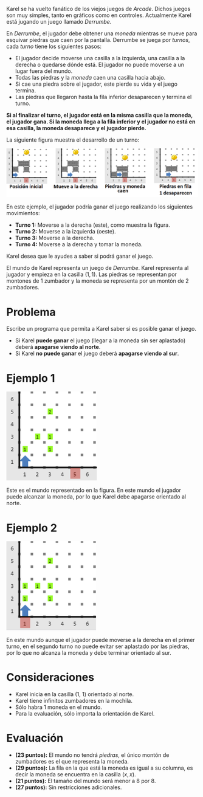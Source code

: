 Karel se ha vuelto fanático de los viejos juegos de _Arcade_. Dichos juegos son muy simples, tanto en gráficos como en controles. Actualmente Karel está jugando un juego llamado _Derrumbe_.

En _Derrumbe_, el jugador debe obtener una _moneda_ mientras se mueve para esquivar piedras que caen por la pantalla. Derrumbe se juega por _turnos_, cada _turno_ tiene los siguientes pasos:

- El jugador decide moverse una casilla a la izquierda, una casilla a la derecha o quedarse dónde está. El jugador no puede moverse a un lugar fuera del mundo.
- Todas las piedras y la _moneda_ caen una casilla hacia abajo.
- Si cae una piedra sobre el jugador, este pierde su vida y el juego termina.
- Las piedras que llegaron hasta la fila inferior desaparecen y termina el turno.

**Si al finalizar el turno, el jugador está en la misma casilla que la moneda, el jugador gana. Si la moneda llega a la fila inferior y el jugador no está en esa casilla, la moneda desaparece y el jugador pierde.**

La siguiente figura muestra el desarrollo de un turno:

![Figura 1](turno.png)

En este ejemplo, el jugador podría ganar el juego realizando los siguientes movimientos:

- **Turno 1:** Moverse a la derecha (este), como muestra la figura.
- **Turno 2:** Moverse a la izquierda (oeste).
- **Turno 3:** Moverse a la derecha.
- **Turno 4:** Moverse a la derecha y tomar la moneda.

Karel desea que le ayudes a saber si podrá ganar el juego.

El mundo de Karel representa un juego de _Derrumbe_. Karel representa al jugador y empieza en la casilla $(1, 1)$. Las piedras se representan por montones de $1$ zumbador y la moneda se representa por un montón de $2$ zumbadores.

# Problema

Escribe un programa que permita a Karel saber si es posible ganar el juego.

- Si Karel **puede ganar** el juego (llegar a la moneda sin ser aplastado) deberá **apagarse viendo al norte**.
- Si Karel **no puede ganar** el juego deberá **apagarse viendo al sur**.

# Ejemplo 1

![Entrada 1](entrada1.png)

Este es el mundo representado en la figura. En este mundo el jugador puede alcanzar la moneda, por lo que Karel debe apagarse orientado al norte.

# Ejemplo 2

![Entrada 2](entrada2.png)

En este mundo aunque el jugador puede moverse a la derecha en el primer turno, en el segundo turno no puede evitar ser aplastado por las piedras, por lo que no alcanza la moneda y debe terminar orientado al sur.

# Consideraciones

- Karel inicia en la casilla (1, 1) orientado al norte.
- Karel tiene infinitos zumbadores en la mochila.
- Sólo habra $1$ moneda en el mundo.
- Para la evaluación, sólo importa la orientación de Karel.

# Evaluación

- **(23 puntos):** El mundo no tendrá _piedras_, el único montón de zumbadores es el que representa la moneda.
- **(29 puntos):** La fila en la que está la moneda es igual a su columna, es decir la moneda se encuentra en la casilla $(x, x)$.
- **(21 puntos):** El tamaño del mundo será menor a $8$ por $8$.
- **(27 puntos):** Sin restricciones adicionales.
